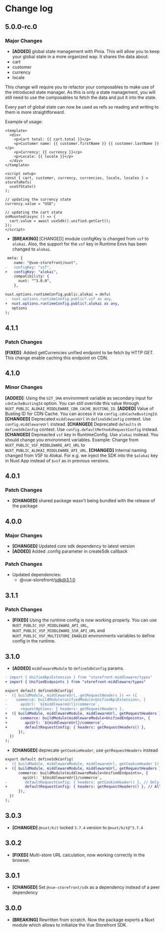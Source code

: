 # Change log

## 5.0.0-rc.0

### Major Changes

- **[ADDED]** global state management with Pinia. This will allow you to keep your global state in a more organized way.
  It shares the data about:
- cart
- customer
- currency
- locale

This change will require you to refactor your composables to make use of the introduced state manager.
As this is only a state management, you will still need to use the composables to fetch the data and put it into the state.

Every part of global state can now be used as refs so reading and writing to them is more straightforward.

Example of usage:

```vue
<template>
  <div>
    <p>Cart total: {{ cart.total }}</p>
    <p>Customer name: {{ customer.firstName }} {{ customer.lastName }}</p>
    <p>Currency: {{ currency }}</p>
    <p>Locale: {{ locale }}</p>
  </div>
</template>

<script setup>
const { cart, customer, currency, currencies, locale, locales } = storeToRefs(
  useSfState()
);

// updating the currency state
currency.value = "USD";

// updating the cart state
onMounted(async () => {
  cart.value = await useSdk().unified.getCart();
});
</script>
```

- **[BREAKING]** [CHANGED] module configKey is changed from `vsf` to `alokai`. Also, the support for the `vsf` key in Runtime Envs has been changed to `alokai`.

```diff
 meta: {
    name: "@vue-storefront/nuxt",
-   configKey: "vsf",
+   configKey: "alokai",
    compatibility: {
      nuxt: "^3.0.0",
    },
```

```diff
nuxt.options.runtimeConfig.public.alokai = defu(
-  nuxt.options.runtimeConfig.public?.vsf as any,
+  nuxt.options.runtimeConfig.public?.alokai as any,
   options
);
```

## 4.1.1

### Patch Changes

**[FIXED]**: Added getCurrencies unified endpoint to be fetch by HTTP GET. This change enable caching this endpoint on CDN.

## 4.1.0

### Minor Changes

**[ADDED]**: Using the `GIT_SHA` environment variable as secondary input for `cdnCacheBustingId` option. You can still override this value through `NUXT_PUBLIC_ALOKAI_MIDDLEWARE_CDN_CACHE_BUSTING_ID`.
**[ADDED]** Value of Busting ID for CDN Cache. You can access it via `config.cdnCacheBustingId`.
**[CHANGED]** Deprecated `middlewareUrl` in `defineSdkConfig` context. Use `config.middlewareUrl` instead.
**[CHANGED]** Deprecated `defaults` in `defineSdkConfig` context. Use `config.defaultMethodsRequestConfig` instead.
**[CHANGED]** Depreacted `vsf` key in RuntimeConfig. Use `alokai` instead. You should change you environment variables. Example: Change from `NUXT_PUBLIC_VSF_MIDDLEWARE_API_URL` to `NUXT_PUBLIC_ALOKAI_MIDDLEWARE_API_URL`.
**[CHANGED]** Internal naming changed from VSF to Alokai. For e.g. we inject the SDK into the `$alokai` key in Nuxt App instead of `$vsf` as in previous versions.

## 4.0.1

### Patch Changes

- **[CHANGED]** shared package wasn't being bundled with the release of the package

## 4.0.0

### Major Changes

- **[CHANGED]** Updated core sdk dependency to latest version
- **[ADDED]** Added .config parameter in createSdk callback

### Patch Changes

- Updated dependencies:
  - @vue-storefront/sdk@3.1.0

## 3.1.1

### Patch Changes

- **[FIXED]** Using the runtime config is now working properly. You can use `NUXT_PUBLIC_VSF_MIDDLEWARE_API_URL`, `NUXT_PUBLIC_VSF_MIDDLEWARE_SSR_API_URL` and `NUXT_PUBLIC_VSF_MULTISTORE_ENABLED` environments variables to define config in the runtime.

## 3.1.0

- **[ADDED]** `middlewareModule` to `defineSdkConfig` params.

```diff [sdk.config.ts]
- import { UnifiedApiExtension } from "storefront-middleware/types"
+ import { UnifiedEndpoints } from "storefront-middleware/types"

export default defineSdkConfig(
-  ({ buildModule, middlewareUrl, getRequestHeaders }) => ({
-    commerce: buildModule(unifiedModule<UnifiedApiExtension>, {
-      apiUrl: `${middlewareUrl}/commerce`,
-      requestOptions: { headers: getRequestHeaders },
+  ({ buildModule, middlewareModule, middlewareUrl, getRequestHeaders }) => ({
+      commerce: buildModule(middlewareModule<UnifiedEndpoints>, {
+        apiUrl: `${middlewareUrl}/commerce`,
+        defaultRequestConfig: { headers: getRequestHeaders() },
      }),
  })
);
```

- **[CHANGED]** deprecate `getCookieHeader`, use `getRequestHeaders` instead

```diff [sdk.config.ts]
export default defineSdkConfig(
-  ({ buildModule, middlewareModule, middlewareUrl, getCookieHeader }) => ({
+  ({ buildModule, middlewareModule, middlewareUrl, getRequestHeaders }) => ({
      commerce: buildModule(middlewareModule<UnifiedEndpoints>, {
        apiUrl: `${middlewareUrl}/commerce`,
-        defaultRequestConfig: { headers: getCookieHeader() }, // Only cookie header is included.
+        defaultRequestConfig: { headers: getRequestHeaders() }, // All headers are included.
      }),
  })
);
```

## 3.0.3

- **[CHANGED]** `@nuxt/kit` locked `3.7.4` version to `@nuxt/kit@^3.7.4`

## 3.0.2

- **[FIXED]** Multi-store URL calculation, now working correctly in the browser.

## 3.0.1

- **[CHANGED]** Set `@vue-storefront/sdk` as a dependency instead of a peer dependency

## 3.0.0

- **[BREAKING]** Rewritten from scratch. Now the package exports a Nuxt module which allows to initialize the Vue Storefront SDK.
